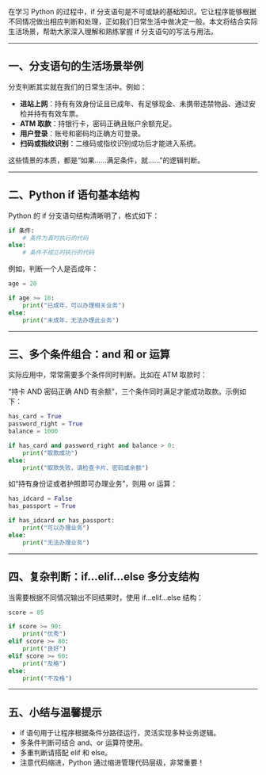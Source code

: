 在学习 Python 的过程中，if 分支语句是不可或缺的基础知识。它让程序能够根据不同情况做出相应判断和处理，正如我们日常生活中做决定一般。本文将结合实际生活场景，帮助大家深入理解和熟练掌握 if 分支语句的写法与用法。

------

## 一、分支语句的生活场景举例

分支判断其实就在我们的日常生活中。例如：

- **进站上网**：持有有效身份证且已成年、有足够现金、未携带违禁物品、通过安检并持有有效车票。
- **ATM 取款**：持银行卡，密码正确且账户余额充足。
- **用户登录**：账号和密码均正确方可登录。
- **扫码或指纹识别**：二维码或指纹识别成功后才能进入系统。

这些情景的本质，都是“如果……满足条件，就……”的逻辑判断。

------

## 二、Python if 语句基本结构

Python 的 if 分支语句结构清晰明了，格式如下：

```python
if 条件:
    # 条件为真时执行的代码
else:
    # 条件不成立时执行的代码
```

例如，判断一个人是否成年：

```python
age = 20

if age >= 18:
    print("已成年，可以办理相关业务")
else:
    print("未成年，无法办理此业务")
```

------

## 三、多个条件组合：and 和 or 运算

实际应用中，常常需要多个条件同时判断。比如在 ATM 取款时：

“持卡 AND 密码正确 AND 有余额”，三个条件同时满足才能成功取款。示例如下：

```python
has_card = True
password_right = True
balance = 1000

if has_card and password_right and balance > 0:
    print("取款成功")
else:
    print("取款失败，请检查卡片、密码或余额")
```

如“持有身份证或者护照即可办理业务”，则用 or 运算：

```python
has_idcard = False
has_passport = True

if has_idcard or has_passport:
    print("可以办理业务")
else:
    print("无法办理业务")
```

------

## 四、复杂判断：if…elif…else 多分支结构

当需要根据不同情况输出不同结果时，使用 if…elif…else 结构：

```python
score = 85

if score >= 90:
    print("优秀")
elif score >= 80:
    print("良好")
elif score >= 60:
    print("及格")
else:
    print("不及格")
```

------

## 五、小结与温馨提示

- if 语句用于让程序根据条件分路径运行，灵活实现多种业务逻辑。
- 多条件判断可结合 and、or 运算符使用。
- 多重判断请搭配 elif 和 else。
- 注意代码缩进，Python 通过缩进管理代码层级，非常重要！